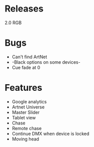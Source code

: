 # Releases #

2.0 RGB

# Bugs #

* Can't find ArtNet
* -Black options on some devices-
* Cue fade at 0

# Features #

* Google analytics 
* Artnet Universe
* Master Slider
* Tablet view
* Chase
* Remote chase
* Continue DMX when device is locked
* Moving head